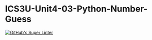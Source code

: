 # ICS3U-Unit4-03-Python-Number-Guess

[![GitHub's Super Linter](https://github.com/liam-fletcher1/ICS3U-Unit4-03-Python-Number-Guess/workflows/GitHub's%20Super%20Linter/badge.svg)](https://github.com/liam-fletcher1/ICS3U-Unit4-03-Python-Number-Guess/actions)
